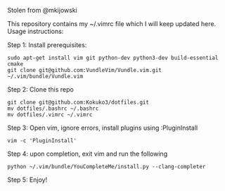Stolen from @mkijowski 

This repository contains my ~/.vimrc file which I will keep updated here.
Usage instructions:

Step 1: Install prerequisites:
```
sudo apt-get install vim git python-dev python3-dev build-essential cmake
git clone git@github.com:VundleVim/Vundle.vim.git ~/.vim/bundle/Vundle.vim
```
Step 2: Clone this repo
```
git clone git@github.com:Kokuko3/dotfiles.git
mv dotfiles/.bashrc ~/.bashrc
mv dotfiles/.vimrc ~/.vimrc
```
Step 3: Open vim, ignore errors, install plugins using :PluginInstall
```
vim -c 'PluginInstall'
```
 Step 4: upon completion, exit vim and run the following
```
python ~/.vim/bundle/YouCompleteMe/install.py --clang-completer
```
Step 5: Enjoy!

